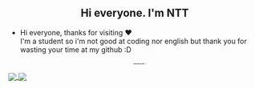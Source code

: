<div align="left">
    <h2 align="center">Hi everyone. I'm NTT</h2>

- Hi everyone, thanks for visiting ❤️ <br>
I'm a student so i'm not good at coding nor
english but thank you for wasting your time
at my github :D
<sub><sub><sub><sub><sub><sub><sub><sub><sub><sub><b>i mean real welcome :'></b></sub></sub></sub></sub></sub></sub></sub></sub></sub></sub>

<a href="https://github.com/NTT1906">
  <img align="center" src="https://github-readme-stats.vercel.app/api?username=NTT1906&theme=dark&show_icons=true" />
</a>
<a href="https://github.com/NTT1906">
  <img align="center" src="https://github-readme-stats.vercel.app/api/top-langs/?username=NTT1906&theme=dark&show_icons=true&layout=compact" />
</a>
</div>
